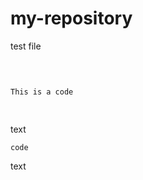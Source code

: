 # my-repository

test file

<pre>

<code>

This is a code

</code>
</pre>

text

    code
    
text
